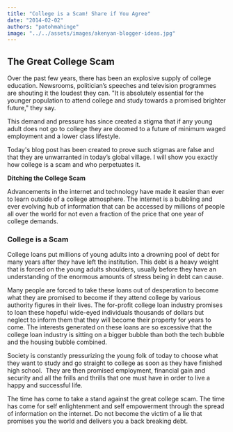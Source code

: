 ```yaml
---
title: "College is a Scam! Share if You Agree"
date: "2014-02-02"
authors: "patohmahinge"
image: "../../assets/images/akenyan-blogger-ideas.jpg"
---
```


## **The Great College Scam**

Over the past few years, there has been an explosive supply of college education. Newsrooms, politician’s speeches and television programmes are shouting it the loudest they can. "It is absolutely essential for the younger population to attend college and study towards a promised brighter future," they say.

This demand and pressure has since created a stigma that if any young adult does not go to college they are doomed to a future of minimum waged employment and a lower class lifestyle.

Today's blog post has been created to prove such stigmas are false and that they are unwarranted in today’s global village. I will show you exactly how college is a scam and who perpetuates it.

**Ditching the College Scam**

Advancements in the internet and technology have made it easier than ever to learn outside of a college atmosphere. The internet is a bubbling and ever evolving hub of information that can be accessed by millions of people all over the world for not even a fraction of the price that one year of college demands.

### College is a Scam

College loans put millions of young adults into a drowning pool of debt for many years after they have left the institution. This debt is a heavy weight that is forced on the young adults shoulders, usually before they have an understanding of the enormous amounts of stress being in debt can cause.

Many people are forced to take these loans out of desperation to become what they are promised to become if they attend college by various authority figures in their lives. The for-profit college loan industry promises to loan these hopeful wide-eyed individuals thousands of dollars but neglect to inform them that they will become their property for years to come. The interests generated on these loans are so excessive that the college loan industry is sitting on a bigger bubble than both the tech bubble and the housing bubble combined.

Society is constantly pressurizing the young folk of today to choose what they want to study and go straight to college as soon as they have finished high school.  They are then promised employment, financial gain and security and all the frills and thrills that one must have in order to live a happy and successful life.

The time has come to take a stand against the great college scam. The time has come for self enlightenment and self empowerment through the spread of information on the internet. Do not become the victim of a lie that promises you the world and delivers you a back breaking debt.
